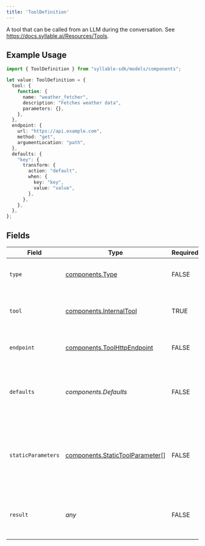 ```yaml
---
title: 'ToolDefinition'
---
```


A tool that can be called from an LLM during the conversation. See https://docs.syllable.ai/Resources/Tools.

## Example Usage

```typescript
import { ToolDefinition } from "syllable-sdk/models/components";

let value: ToolDefinition = {
  tool: {
    function: {
      name: "weather_fetcher",
      description: "Fetches weather data",
      parameters: {},
    },
  },
  endpoint: {
    url: "https://api.example.com",
    method: "get",
    argumentLocation: "path",
  },
  defaults: {
    "key": {
      transform: {
        action: "default",
        when: {
          key: "key",
          value: "value",
        },
      },
    },
  },
};
```

## Fields

| Field                                                                                              | Type                                                                                               | Required                                                                                           | Description                                                                                        |
| -------------------------------------------------------------------------------------------------- | -------------------------------------------------------------------------------------------------- | -------------------------------------------------------------------------------------------------- | -------------------------------------------------------------------------------------------------- |
| `type`                                                                                             | [components.Type](/sdk-docs/models/components/type)                                                 | FALSE                                                                                 | The action to take when the LLM calls the tool.                                                    |
| `tool`                                                                                             | [components.InternalTool](/sdk-docs/models/components/internaltool)                                 | TRUE                                                                                 | A tool definition to be used by the OpenAI API.                                                    |
| `endpoint`                                                                                         | [components.ToolHttpEndpoint](/sdk-docs/models/components/toolhttpendpoint)                         | FALSE                                                                                 | The configuration for an HTTP API call.                                                            |
| `defaults`                                                                                         | *components.Defaults*                                                                              | FALSE                                                                                 | The default values for the parameters of the function/tool call.                                   |
| `staticParameters`                                                                                 | [components.StaticToolParameter](/sdk-docs/models/components/statictoolparameter)[]                 | FALSE                                                                                 | Parameters for the tool whose values should be set at config time (i.e., not provided by the LLM). |
| `result`                                                                                           | *any*                                                                                              | FALSE                                                                                 | The optional result of the tool call. Only used for `context` tools.                               |